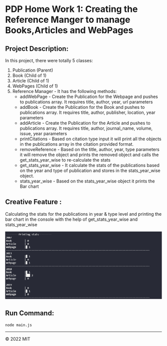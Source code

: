 # PDP Home Work 1: Creating the Reference Manger to manage Books,Articles and WebPages

## Project Description:

In this project, there were totally 5 classes:

1. Publication (Parent)
2. Book (Child of 1)
3. Article (Child of 1)
4. WebPages (Child of 1)
5. Reference Manager - It has the following methods:
   - addWebPage - Create the Publication for the Webpage and pushes to publications array. It requires title, author, year, url parameters
   - addBook - Create the Publication for the Book and pushes to publications array. It requires title, author, publisher, location, year parameters
   - addArticle - Create the Publication for the Article and pushes to publications array. It requires title, author, journal_name, volume, issue, year parameters
   - printCitations - Based on citation type input it will print all the objects in the publications array in the citation provided format.
   - removeReference - Based on the title, author, year, type parameters it will remove the object and prints the removed object and calls the get_stats_year_wise to re-calculate the stats
   - get_stats_year_wise - It calculate the stats of the publications based on the year and type of publication and stores in the stats_year_wise object.
   - stats_year_wise - Based on the stats_year_wise object it prints the Bar chart

## Creative Feature :

Calculating the stats for the publications in year & type level and printing the bar chart in the console with the help of get_stats_year_wise and stats_year_wise

![Stats Image](stats.png)

## Run Command:

```
node main.js
```

---

© 2022 MIT
